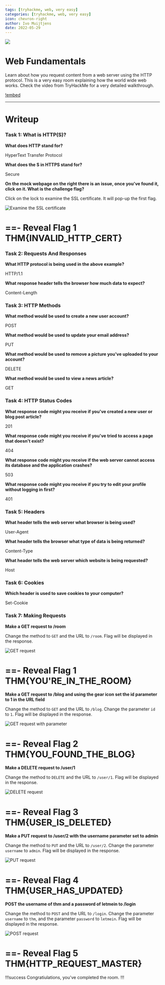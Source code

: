 ```yaml
---
tags: [tryhackme, web, very easy]
categories: [tryhackme, web, very easy]
icon: chevron-right
author: Ivo Muijtjens
date: 2022-05-29
---
```

![](/static/headers/http.png)

# Web Fundamentals

Learn about how you request content from a web server using the HTTP protocol. This is a very easy room explaining how the world wide web works. Check the video from TryHackMe for a very detailed walkthrough.

[!embed](https://www.youtube.com/watch?v=XZyapIKV3Rw)

---

# Writeup

### Task 1: What is HTTP(S)?

**What does HTTP stand for?**

HyperText Transfer Protocol

**What does the S in HTTPS stand for?**

Secure

**On the mock webpage on the right there is an issue, once you've found it, click on it. What is the challenge flag?**

Click on the lock to examine the SSL certificate. It will pop-up the first flag.

![Examine the SSL certificate](/static/images/ssl.png)

==- Reveal Flag 1
THM{INVALID_HTTP_CERT}
===

### Task 2: Requests And Responses

**What HTTP protocol is being used in the above example?**

HTTP/1.1

**What response header tells the browser how much data to expect?**

Content-Length

### Task 3: HTTP Methods

**What method would be used to create a new user account?**

POST

**What method would be used to update your email address?**

PUT

**What method would be used to remove a picture you've uploaded to your account?**

DELETE

**What method would be used to view a news article?**

GET

### Task 4: HTTP Status Codes

**What response code might you receive if you've created a new user or blog post article?**

201

**What response code might you receive if you've tried to access a page that doesn't exist?**

404

**What response code might you receive if the web server cannot access its database and the application crashes?**

503

**What response code might you receive if you try to edit your profile without logging in first?**

401

### Task 5: Headers

**What header tells the web server what browser is being used?**

User-Agent

**What header tells the browser what type of data is being returned?**

Content-Type

**What header tells the web server which website is being requested?**

Host

### Task 6: Cookies

**Which header is used to save cookies to your computer?**

Set-Cookie

### Task 7: Making Requests

**Make a GET request to /room**

Change the method to `GET` and the URL to `/room`. Flag will be displayed in the response.

![GET request](/static/images/get.png)

==- Reveal Flag 1
THM{YOU'RE_IN_THE_ROOM}
===

**Make a GET request to /blog and using the gear icon set the id parameter to 1 in the URL field**

Change the method to `GET` and the URL to `/blog`. Change the parameter `id` to `1`. Flag will be displayed in the response.

![GET request with parameter](/static/images/getblog.png)

==- Reveal Flag 2
THM{YOU_FOUND_THE_BLOG}
===

**Make a DELETE request to /user/1**

Change the method to `DELETE` and the URL to `/user/1`. Flag will be displayed in the response.

![DELETE request](/static/images/delete.png)

==- Reveal Flag 3
THM{USER_IS_DELETED}
===

**Make a PUT request to /user/2 with the username parameter set to admin**

Change the method to `PUT` and the URL to `/user/2`.  Change the parameter `username` to `admin`. Flag will be displayed in the response.

![PUT request](/static/images/put.png)

==- Reveal Flag 4
THM{USER_HAS_UPDATED}
===

**POST the username of thm and a password of letmein to /login**

Change the method to `POST` and the URL to `/login`.  Change the parameter `username` to `thm`, and the parameter `password` to `letmein`. Flag will be displayed in the response.

![POST request](/static/images/post.png)

==- Reveal Flag 5
THM{HTTP_REQUEST_MASTER}
===

!!!success
Congratiulations, you've completed the room.
!!!